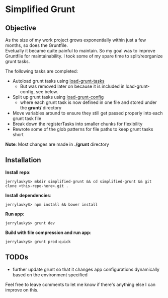 # Simplified Grunt

## Objective

As the size of my work project grows exponentially within just a few months, so does the Gruntfile.  
Evetually it became quite painful to maintain. So my goal was to improve Gruntfile for maintainability. 
I took some of my spare time to split/reorganize grunt tasks.

The following tasks are completed:
* Autoload grunt tasks using [load-grunt-tasks](https://github.com/sindresorhus/load-grunt-tasks)
  * But was removed later on because it is included in load-grunt-config, see below.
* Split up grunt tasks using [load-grunt-config](https://github.com/firstandthird/load-grunt-config)
  * where each grunt task is now defined in one file and stored under the **grunt/** directory
* Move variables around to ensure they still get passed properly into each grunt task file
* Break down the registerTasks into smaller chunks for flexibility
* Rewrote some of the glob patterns for file paths to keep grunt tasks short

**Note**: Most changes are made in **./grunt** directory

## Installation

**Install repo**:

```
jerrylauky$> mkdir simplified-grunt && cd simplified-grunt && git clone <this-repo-here>.git .
```

**Install dependencies**:

```
jerrylauky$> npm install && bower install
```

**Run app**:

```
jerrylauky$> grunt dev
```

**Build with file compression and run app**:

```
jerrylauky$> grunt prod:quick
```
  
  
  
## TODOs

* further update grunt so that it changes app configurations dynamically based on the environment specified

  
  
  
Feel free to leave comments to let me know if there's anything else I can improve on this.
